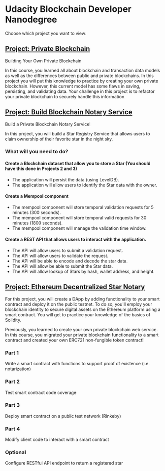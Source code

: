 # Udacity Blockchain Developer Nanodegree
Choose which project you want to view:

## [Project: Private Blockchain](https://github.com/linked0/myblockchain/tree/master/ud-blockchain-proj2)
Building Your Own Private Blockchain

In this course, you learned all about blockchain and transaction data models as well as the differences between public and private blockchains. In this project you will put this knowledge to practice by creating your own private blockchain. However, this current model has some flaws in saving, persisting, and validating data. Your challenge in this project is to refactor your private blockchain to securely handle this information.

## [Project: Build Blockchain Notary Service](https://github.com/linked0/myblockchain/tree/master/ud-blockchain-proj4)
Build a Private Blockchain Notary Service!

In this project, you will build a Star Registry Service that allows users to claim ownership of their favorite star in the night sky.

### What will you need to do?
#### Create a Blockchain dataset that allow you to store a Star (You should have this done in Projects 2 and 3)
* The application will persist the data (using LevelDB).
* The application will allow users to identify the Star data with the owner.

#### Create a Mempool component
* The mempool component will store temporal validation requests for 5 minutes (300 seconds).
* The mempool component will store temporal valid requests for 30 minutes (1800 seconds).
* The mempool component will manage the validation time window.

#### Create a REST API that allows users to interact with the application.
* The API will allow users to submit a validation request.
* The API will allow users to validate the request.
* The API will be able to encode and decode the star data.
* The API will allow be able to submit the Star data.
* The API will allow lookup of Stars by hash, wallet address, and height.


## [Project: Ethereum Decentralized Star Notary](https://github.com/linked0/myblockchain/tree/master/ud-blockchain-proj5)
For this project, you will create a DApp by adding functionality to your smart contract and deploy it on the public testnet. To do so, you'll employ your blockchain identity to secure digital assets on the Ethereum platform using a smart contract. You will get to practice your knowledge of the basics of Solidity.

Previously, you learned to create your own private blockchain web service. In this course, you migrated your private blockchain functionality to a smart contract and created your own ERC721 non-fungible token contract!

### Part 1
Write a smart contract with functions to support proof of existence (i.e. notarization)
### Part 2	
Test smart contract code coverage
### Part 3
Deploy smart contract on a public test network (Rinkeby)
### Part 4
Modify client code to interact with a smart contract
### Optional
Configure RESTful API endpoint to return a registered star
